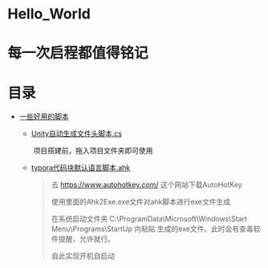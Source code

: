 # Hello_World
# 每一次启程都值得铭记

# 目录
- [一些好用的脚本](#一级标题)
	- [Unity自动生成文件头脚本.cs](https://github.com/HeartWardrum/Hello_World/blob/c966d305af0ae3457f70c0417de8e082a61cdd99/FileHeader.cs)
	
	  ​		项目搭建前，拖入项目文件夹即可使用
	
	- [typora代码块默认语言脚本.ahk](https://github.com/HeartWardrum/Hello_World/blob/d0f06c6b5a4a96f5cfa572ff205fd106b847e3e4/typora%E4%BB%A3%E7%A0%81%E5%9D%97%E9%BB%98%E8%AE%A4java%E8%84%9A%E6%9C%AC.ahk)
	
	  > 去 https://www.autohotkey.com/ 这个网站下载AutoHotKey
	  >
	  > 使用里面的Ahk2Exe.exe文件对ahk脚本进行exe文件生成
	  >
	  > 在系统启动文件夹 C:\ProgramData\Microsoft\Windows\Start Menu\Programs\StartUp 内粘贴 生成的exe文件。此时会有查毒软件提醒，允许就行。
	  >
	  > 自此实现开机自启动










